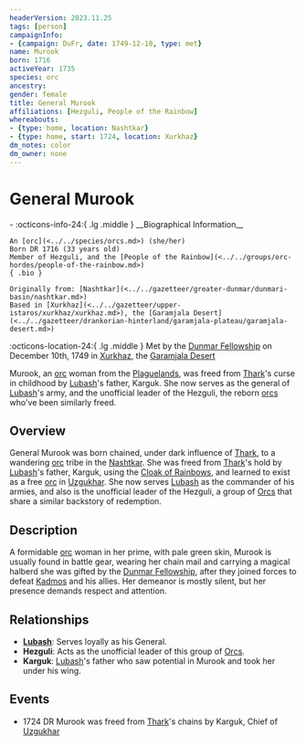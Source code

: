 ```yaml
---
headerVersion: 2023.11.25
tags: [person]
campaignInfo:
- {campaign: DuFr, date: 1749-12-10, type: met}
name: Murook
born: 1716
activeYear: 1735
species: orc
ancestry:
gender: female
title: General Murook
affiliations: [Hezguli, People of the Rainbow]
whereabouts:
- {type: home, location: Nashtkar}
- {type: home, start: 1724, location: Xurkhaz}
dm_notes: color
dm_owner: none
---
```

# General Murook
<div class="grid cards ext-narrow-margin ext-one-column" markdown>
- :octicons-info-24:{ .lg .middle } __Biographical Information__

    An [orc](<../../species/orcs.md>) (she/her)  
    Born DR 1716 (33 years old)  
    Member of Hezguli, and the [People of the Rainbow](<../../groups/orc-hordes/people-of-the-rainbow.md>)  
    { .bio }

    Originally from: [Nashtkar](<../../gazetteer/greater-dunmar/dunmari-basin/nashtkar.md>)
    Based in [Xurkhaz](<../../gazetteer/upper-istaros/xurkhaz/xurkhaz.md>), the [Garamjala Desert](<../../gazetteer/drankorian-hinterland/garamjala-plateau/garamjala-desert.md>)
</div>



:octicons-location-24:{ .lg .middle } Met by the [Dunmar Fellowship](<../pcs/dunmar-fellowship/dunmar-fellowship.md>) on December 10th, 1749 in [Xurkhaz](<../../gazetteer/upper-istaros/xurkhaz/xurkhaz.md>), the [Garamjala Desert](<../../gazetteer/drankorian-hinterland/garamjala-plateau/garamjala-desert.md>)  


Murook, an [orc](<../../species/orcs.md>) woman from the [Plaguelands](<../../gazetteer/upper-istaros/plaguelands.md>), was freed from [Thark](<../../gods-and-religions/gods/embodied-gods/thark.md>)'s curse in childhood by [Lubash](<./lubash.md>)'s father, Karguk. She now serves as the general of [Lubash](<./lubash.md>)'s army, and the unofficial leader of the Hezguli, the reborn [orcs](<../../species/orcs.md>) who've been similarly freed. 
## Overview

General Murook was born chained, under dark influence of [Thark](<../../gods-and-religions/gods/embodied-gods/thark.md>), to a wandering [orc](<../../species/orcs.md>) tribe in the [Nashtkar](<../../gazetteer/greater-dunmar/dunmari-basin/nashtkar.md>). She was freed from [Thark](<../../gods-and-religions/gods/embodied-gods/thark.md>)'s hold by [Lubash](<./lubash.md>)'s father, Karguk, using the [Cloak of Rainbows](<../../things/artifacts-of-power/cloak-of-rainbows.md>), and learned to exist as a free [orc](<../../species/orcs.md>) in [Uzgukhar](<../../gazetteer/upper-istaros/xurkhaz/uzgukhar.md>). She now serves [Lubash](<./lubash.md>) as the commander of his armies, and also is the unofficial leader of the Hezguli, a group of [Orcs](<../../species/orcs.md>) that share a similar backstory of redemption.
## Description

A formidable [orc](<../../species/orcs.md>) woman in her prime, with pale green skin, Murook is usually found in battle gear, wearing her chain mail and carrying a magical halberd she was gifted by the [Dunmar Fellowship](<../pcs/dunmar-fellowship/dunmar-fellowship.md>), after they joined forces to defeat [Kadmos](<../chardonians/kadmos.md>) and his allies. Her demeanor is mostly silent, but her presence demands respect and attention.
## Relationships

- **[Lubash](<./lubash.md>)**: Serves loyally as his General.
- **Hezguli**: Acts as the unofficial leader of this group of [Orcs](<../../species/orcs.md>).
- **Karguk**: [Lubash](<./lubash.md>)'s father who saw potential in Murook and took her under his wing.
## Events

- 1724 DR Murook was freed from [Thark](<../../gods-and-religions/gods/embodied-gods/thark.md>)'s chains by Karguk, Chief of [Uzgukhar](<../../gazetteer/upper-istaros/xurkhaz/uzgukhar.md>)

